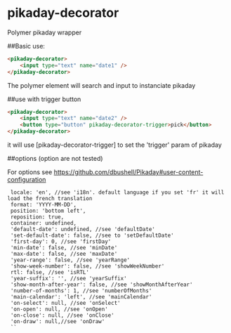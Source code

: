 pikaday-decorator
=================

Polymer pikaday wrapper


##Basic use:

```HTML
<pikaday-decorator>
    <input type="text" name="date1" />
</pikaday-decorator>
```

The polymer element will search and input to instanciate pikaday

##use with trigger button
```HTML
<pikaday-decorator>
    <input type="text" name="date2" />
    <button type="button" pikaday-decorator-trigger>pick</button>
</pikaday-decorator>
```

it will use [pikaday-decorator-trigger] to set the 'trigger' param of pikaday 

##options (option are not tested)
 
For options see https://github.com/dbushell/Pikaday#user-content-configuration

```CODE
 locale: 'en', //see 'i18n'. default language if you set 'fr' it will load the french translation
 format: 'YYYY-MM-DD',
 position: 'bottom left', 
 reposition: true,
 container: undefined,
 'default-date': undefined, //see 'defaultDate' 
 'set-default-date': false, //see to 'setDefaultDate'
 'first-day': 0, //see 'firstDay'
 'min-date': false, //see 'minDate'
 'max-date': false, //see 'maxDate'
 'year-range': false, //see 'yearRange'
 'show-week-number': false, //see 'showWeekNumber'
 rtl: false, //see 'isRTL'
 'year-suffix': '', //see 'yearSuffix'
 'show-month-after-year': false, //see 'showMonthAfterYear'
 'number-of-months': 1, //see 'numberOfMonths'
 'main-calendar': 'left', //see 'mainCalendar'
 'on-select': null, //see 'onSelect'
 'on-open': null, //see 'onOpen'
 'on-close': null, //see 'onClose'
 'on-draw': null,//see 'onDraw'
 ``